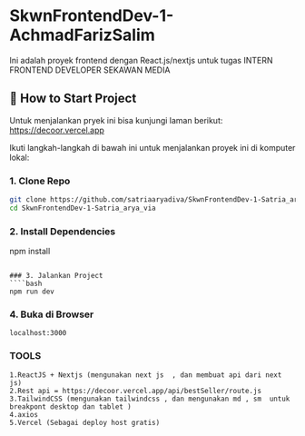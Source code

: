 # SkwnFrontendDev-1-AchmadFarizSalim
Ini adalah proyek frontend dengan React.js/nextjs untuk tugas INTERN FRONTEND DEVELOPER SEKAWAN MEDIA

## 🚀 How to Start Project

Untuk menjalankan pryek ini bisa kunjungi laman berikut:
https://decoor.vercel.app

Ikuti langkah-langkah di bawah ini untuk menjalankan proyek ini di komputer lokal:

### 1. Clone Repo

````bash
git clone https://github.com/satriaaryadiva/SkwnFrontendDev-1-Satria_arya_diva.git
cd SkwnFrontendDev-1-Satria_arya_via
````
### 2. Install Dependencies
 
npm install
````

### 3. Jalankan Project
````bash
npm run dev
````
### 4. Buka di Browser
````
localhost:3000
````
### TOOLS
````
1.ReactJS + Nextjs (mengunakan next js  , dan membuat api dari next js)
2.Rest api = https://decoor.vercel.app/api/bestSeller/route.js
3.TailwindCSS (mengunakan tailwindcss , dan mengunakan md , sm  untuk breakpont desktop dan tablet )
4.axios 
5.Vercel (Sebagai deploy host gratis)
 
